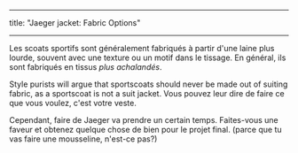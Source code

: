 - - -
title: "Jaeger jacket: Fabric Options"
- - -

Les scoats sportifs sont généralement fabriqués à partir d'une laine plus lourde, souvent avec une texture ou un motif dans le tissage. En général, ils sont fabriqués en tissus _plus achalandés_.

Style purists will argue that sportscoats should never be made out of suiting fabric, as a sportscoat is not a suit jacket. Vous pouvez leur dire de faire ce que vous voulez, c'est votre veste.

Cependant, faire de Jaeger va prendre un certain temps. Faites-vous une faveur et obtenez quelque chose de bien pour le projet final. (parce que tu vas faire une mousseline, n'est-ce pas?)
